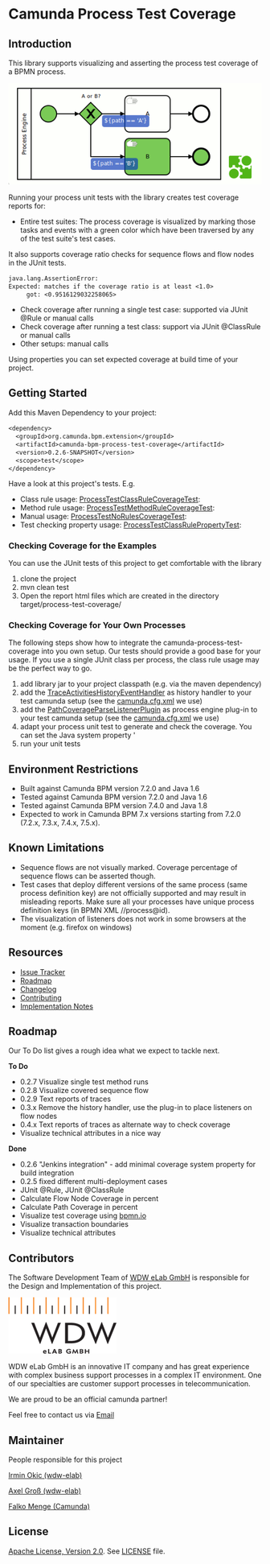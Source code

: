 # Camunda Process Test Coverage

## Introduction
This library supports visualizing and asserting the process test coverage of a BPMN process.

![Screenshot](screenshot.gif)

Running your process unit tests with the library creates test coverage reports for:

* Entire test suites: The process coverage is visualized by marking those tasks and events with a green color which have been traversed by any of the test suite's test cases.

It also supports coverage ratio checks for sequence flows and flow nodes in the JUnit tests.
```
java.lang.AssertionError: 
Expected: matches if the coverage ratio is at least <1.0>
     got: <0.9516129032258065>
```
* Check coverage after running a single test case: supported via JUnit @Rule or manual calls  
* Check coverage after running a test class: support via JUnit @ClassRule or manual calls
* Other setups:  manual calls

Using properties you can set expected coverage at build time of your project.


## Getting Started

Add this Maven Dependency to your project:

```
<dependency>
  <groupId>org.camunda.bpm.extension</groupId>
  <artifactId>camunda-bpm-process-test-coverage</artifactId>
  <version>0.2.6-SNAPSHOT</version>
  <scope>test</scope>
</dependency>
```

Have a look at this project's tests. E.g.
- Class rule usage: [ProcessTestClassRuleCoverageTest](src/test/java/org/camunda/bpm/extension/process_test_coverage/ProcessTestClassRuleCoverageTest.java):
- Method rule usage: [ProcessTestMethodRuleCoverageTest](src/test/java/org/camunda/bpm/extension/process_test_coverage/ProcessTestMethodRuleCoverageTest.java):
- Manual usage: [ProcessTestNoRulesCoverageTest](src/test/java/org/camunda/bpm/extension/process_test_coverage/ProcessTestNoRulesCoverageTest.java):
- Test checking property usage: [ProcessTestClassRulePropertyTest](src/test/java/org/camunda/bpm/extension/process_test_coverage/ProcessTestClassRulePropertyTest.java):

### Checking Coverage for the Examples
You can use the JUnit tests of this project to get comfortable with the library

1. clone the project
2. mvn clean test
3. Open the report html files which are created in the directory target/process-test-coverage/

### Checking Coverage for Your Own Processes
The following steps show how to integrate the camunda-process-test-coverage into you own setup. Our tests should provide a good base for your usage. If you use a single JUnit class per process, the class rule usage may be the perfect way to go.

1.   add library jar to your project classpath (e.g. via the maven dependency)
2.   add the [TraceActivitiesHistoryEventHandler](src/main/java/org/camunda/bpm/extension/process_test_coverage/trace/TraceActivitiesHistoryEventHandler.java) as history handler to your test camunda setup (see the [camunda.cfg.xml](src/test/resources/camunda.cfg.xml) we use)
2.   add the [PathCoverageParseListenerPlugin](src/main/java/org/camunda/bpm/extension/process_test_coverage/trace/PathCoverageParseListenerPlugin.java) as process engine plug-in to your test camunda setup (see the [camunda.cfg.xml](src/test/resources/camunda.cfg.xml) we use)
3.   adapt your process unit test to generate and check the coverage. You can set the Java system property ' 
4.   run your unit tests

## Environment Restrictions
* Built against Camunda BPM version 7.2.0 and Java 1.6
* Tested against Camunda BPM version 7.2.0 and Java 1.6 
* Tested against Camunda BPM version 7.4.0 and Java 1.8  
* Expected to work in Camunda BPM 7.x versions starting from 7.2.0 (7.2.x, 7.3.x, 7.4.x, 7.5.x).

## Known Limitations
* Sequence flows are not visually marked. Coverage percentage of sequence flows can be asserted though.
* Test cases that deploy different versions of the same process (same process definition key) are not officially supported and may result in misleading reports. Make sure all your processes have unique process definition keys (in BPMN XML //process@id).
* The visualization of listeners does not work in some browsers at the moment (e.g. firefox on windows)

## Resources
* [Issue Tracker](https://github.com/camunda/camunda-process-test-coverage/issues)
* [Roadmap](#roadmap)
* [Changelog](https://github.com/camunda/camunda-process-test-coverage/commits/master)
* [Contributing](CONTRIBUTING.md)
* [Implementation Notes](IMPLEMENTATION.md)

## Roadmap

Our To Do list gives a rough idea what we expect to tackle next.

**To Do**
- 0.2.7 Visualize single test method runs
- 0.2.8 Visualize covered sequence flow
- 0.2.9 Text reports of traces
- 0.3.x Remove the history handler, use the plug-in to place listeners on flow nodes
- 0.4.x Text reports of traces as alternate way to check coverage
- Visualize technical attributes in a nice way

**Done**
- 0.2.6 "Jenkins integration" - add minimal coverage system property for build integration
- 0.2.5 fixed different multi-deployment cases
- JUnit @Rule, JUnit @ClassRule
- Calculate Flow Node Coverage in percent
- Calculate Path Coverage in percent
- Visualize test coverage using [bpmn.io](http://bpmn.io)
- Visualize transaction boundaries
- Visualize technical attributes

## Contributors
The Software Development Team of [WDW eLab GmbH](http://www.wdw-elab.de) is responsible for the Design and Implementation of this project.

![Screenshot](elab_logo.png)

WDW eLab GmbH is an innovative IT company and has great experience with complex business support processes in a complex IT environment. One of our specialties are customer support processes in telecommunication. 

We are proud to be an official camunda partner!

Feel free to contact us via [Email](mailto:kontakt@wdw-elab.de)

## Maintainer

People responsible for this project

[Irmin Okic (wdw-elab)](https://github.com/z0rbas)

[Axel Groß (wdw-elab)](https://github.com/phax1)

[Falko Menge (Camunda)](https://github.com/falko)

## License
[Apache License, Version 2.0](http://www.apache.org/licenses/LICENSE-2.0). See [LICENSE](LICENSE) file.



